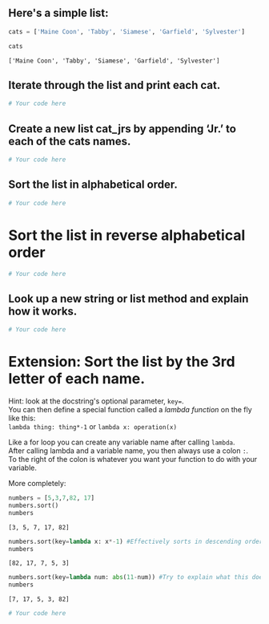 
## Here's a simple list:


```python
cats = ['Maine Coon', 'Tabby', 'Siamese', 'Garfield', 'Sylvester']
```


```python
cats
```




    ['Maine Coon', 'Tabby', 'Siamese', 'Garfield', 'Sylvester']



## Iterate through the list and print each cat.


```python
# Your code here
```

## Create a new list cat_jrs by appending ‘Jr.’ to each of the cats names.


```python
# Your code here
```

## Sort the list in alphabetical order.


```python
# Your code here
```

# Sort the list in reverse alphabetical order


```python
# Your code here
```

## Look up a new string or list method and explain how it works.


```python
# Your code here
```

# Extension: Sort the list by the 3rd letter of each name.
Hint: look at the docstring's optional parameter, `key=`.   
You can then define a special function called a *lambda function* on the fly like this:  
`lambda thing: thing*-1` or `lambda x: operation(x)`

Like a for loop you can create any variable name after calling `lambda`.  
After calling lambda and a variable name, you then always use a colon `:`.  
To the right of the colon is whatever you want your function to do with your variable.

More completely:


```python
numbers = [5,3,7,82, 17]
numbers.sort()
numbers
```




    [3, 5, 7, 17, 82]




```python
numbers.sort(key=lambda x: x*-1) #Effectively sorts in descending order by taking the inverse
numbers
```




    [82, 17, 7, 5, 3]




```python
numbers.sort(key=lambda num: abs(11-num)) #Try to explain what this does.
numbers
```




    [7, 17, 5, 3, 82]




```python
# Your code here
```
